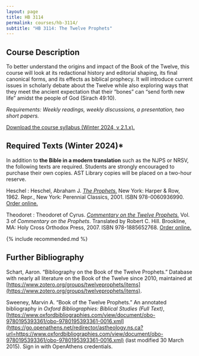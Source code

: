 ```yaml
---
layout: page
title: HB 3114
permalink: courses/hb-3114/
subtitle: "HB 3114: The Twelve Prophets"
---
```


## Course Description

To better understand the origins and impact of the Book of the Twelve, this course will look at its redactional history and editorial shaping, its final canonical forms, and its effects as biblical prophecy. It will introduce current issues in scholarly debate about the Twelve while also exploring ways that they meet the ancient expectation that their “bones” can “send forth new life” amidst the people of God (Sirach 49:10).

*Requirements: Weekly readings, weekly discussions, a presentation, two short papers.*

[Download the course syllabus (Winter 2024, v 2.1.x).](https://github.com/danieldriver/Syllabi/raw/master/HB/HB%203114-The%20XII-Driver%202024.pdf)


## Required Texts (Winter 2024)*

In addition to **the Bible in a modern translation** such as the NJPS or NRSV, the following texts are required. Students are strongly encouraged to purchase their own copies. AST Library copies will be placed on a two-hour reserve.

Heschel
: Heschel, Abraham J. [*The Prophets.*](https://amzn.to/46qhye3) New York: Harper & Row, 1962. Repr., New York: Perennial Classics, 2001. ISBN 978-0060936990. [Order online.](https://amzn.to/46qhye3)

Theodoret
: Theodoret of Cyrus. [*Commentary on the Twelve Prophets.*](https://amzn.to/47kYajz) Vol. 3 of *Commentary on the Prophets*. Translated by Robert C. Hill. Brookline, MA: Holy Cross Orthodox Press, 2007. ISBN 978-1885652768. [Order online.](https://amzn.to/47kYajz)

<!-- 
Two Sides
: Ehud Ben Zvi and James D. Nogalski. *Two Sides of a Coin: Juxtaposing Views on Interpreting the Book of the Twelve / the Twelve Prophetic Books.* Piscataway, NJ: Gorgias Press, 2009. ISBN 978-1607243038.
: Order it in [Canada](http://amzn.to/2zyDIeK) or the [USA](http://amzn.to/2yMcg0i).

Goodly Fellowship
: Christopher R. Seitz. *The Goodly Fellowship of the Prophets: The Achievement of Association in Canon Formation.* Grand Rapids: Baker Academic, 2009. ISBN 978-0801038839.
: Order it in [Canada](http://amzn.to/2h1TGaJ) or the [USA](http://amzn.to/2h1TPuN).

Jerome
: Jerome; Thomas P. Scheck, trans. *Commentaries on the Twelve Prophets (Ancient Christian Texts).* Downers Grove: IVP Academic, 2016. ISBN 978-0830829163.
: Order it in [Canada](http://amzn.to/2yJiygw) or the [USA](http://amzn.to/2h24vJV).
 -->

{% include recommended.md %}

## Further Bibliography

Schart, Aaron. “Bibliography on the Book of the Twelve Prophets.” Database with nearly all literature on the Book of the Twelve since 2010, maintained at [https://www.zotero.org/groups/twelveprophets/items](https://www.zotero.org/groups/twelveprophets/items).

Sweeney, Marvin A. “Book of the Twelve Prophets.” An annotated bibliography in *Oxford Bibliographies: Biblical Studies (Full Text)*, [https://www.oxfordbibliographies.com/view/document/obo-9780195393361/obo-9780195393361-0016.xml](https://go.openathens.net/redirector/astheology.ns.ca?url=https://www.oxfordbibliographies.com/view/document/obo-9780195393361/obo-9780195393361-0016.xml) (last modified 30 March 2015). Sign in with OpenAthens credentials.